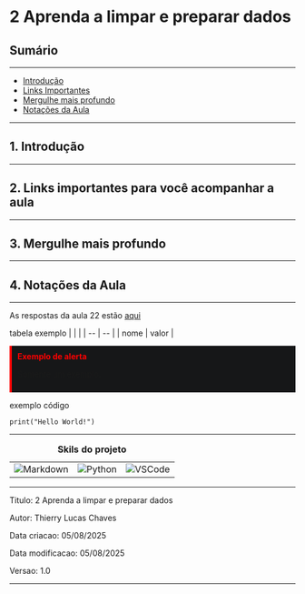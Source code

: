 # 2 Aprenda a limpar e preparar dados

## Sumário 
---

- [Introdução](#1-introdução)
- [Links Importantes](#2-links-importantes-para-você-acompanhar-a-aula)
- [Mergulhe mais profundo](#3-mergulhe-mais-profundo)
- [Notações da Aula](#4-notações-da-aula)
---
## 1. Introdução
---
## 2. Links importantes para você acompanhar a aula
--- 
## 3. Mergulhe mais profundo
---
## 4. Notações da Aula
---
As respostas da aula 22 estão [aqui](IMGS)

tabela exemplo 
| | |
| -- | -- |
| nome | valor |

<div style="border-left: 4px solid red; background-color:rgb(22, 23, 24); padding: 10px;">
  <strong style="color: red;">Exemplo de alerta</strong>
  <p> Somente um exemplo.</p>
</div>

exemplo código 
```
print("Hello World!")
```
---
<table style="text-align: center; width: 100%;"> 
<caption><b>Skils do projeto </b></caption>
<tr>
    <td style="text-align: center;">
    <img alt="Markdown" src="https://img.shields.io/badge/markdown-%23000000.svg?style=for-the-badge&logo=markdown&logoColor=white"/>
    </td>
    <td style="text-align: center;">
    <img alt="Python" src="https://img.shields.io/badge/python-3670A0?style=for-the-badge&logo=python&logoColor=ffdd54"/>
    </td>
    <td style="text-align: center;">
    <img alt="VSCode" src="https://img.shields.io/badge/Visual%20Studio%20Code-0078d7.svg?style=for-the-badge&logo=visual-studio-code&logoColor=white"/>
    </td>
<tr> 
</table>

---
Titulo: 2 Aprenda a limpar e preparar dados

Autor: Thierry Lucas Chaves

Data criacao: 05/08/2025

Data modificacao: 05/08/2025

Versao: 1.0  

---